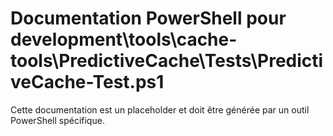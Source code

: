 # Documentation PowerShell pour development\tools\cache-tools\PredictiveCache\Tests\PredictiveCache-Test.ps1

Cette documentation est un placeholder et doit être générée par un outil PowerShell spécifique.
